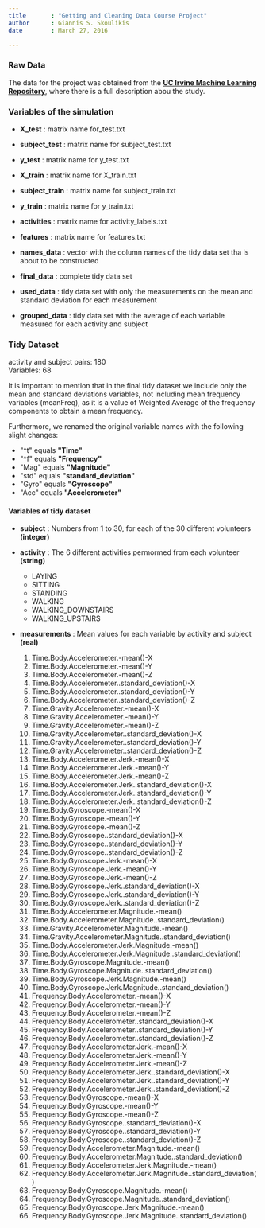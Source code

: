 ```yaml
---
title       : "Getting and Cleaning Data Course Project"
author      : Giannis S. Skoulikis 
date        : March 27, 2016

---
```


### Raw Data

The data for the project was obtained from the [**UC Irvine Machine Learning Repository**][1], where there is a full description abou the study. 

### Variables of the simulation


* **X_test**        : matrix name for_test.txt

* **subject_test**  : matrix name for subject_test.txt

* **y_test**        : matrix name for y_test.txt

* **X_train**       : matrix name for  X_train.txt

* **subject_train** : matrix name for subject_train.txt

* **y_train**       : matrix name for y_train.txt

* **activities**    : matrix name for activity_labels.txt

* **features**      : matrix name for features.txt

* **names_data**    : vector with the column names of the tidy data set tha is about to be constructed

* **final_data**    : complete tidy data set

* **used_data**     : tidy data set with only the measurements on the mean and standard deviation for each measurement

* **grouped_data**  : tidy data set with the average of each variable measured for each activity and subject


### Tidy Dataset 

activity and subject pairs: 180  
Variables: 68  


It is important to mention that in the final tidy dataset we include only the mean and standard deviations variables, not including mean frequency variables (meanFreq), as it is a value of Weighted Average of the frequency components to obtain a mean frequency.

Furthermore, we renamed the original variable names with the following slight changes: 

* "^t" equals **"Time"**
* "^f" equals **"Frequency"**
* "Mag" equals **"Magnitude"**
* "std" equals **"standard_deviation"**
* "Gyro" equals **"Gyroscope"**
* "Acc" equals **"Accelerometer"**

#### Variables of tidy dataset

* **subject**       : Numbers from 1 to 30, for each of the 30 different volunteers  **(integer)**

* **activity**      : The 6 different activities permormed from each volunteer  **(string)**
    - LAYING
    - SITTING 
    - STANDING
    - WALKING 
    - WALKING_DOWNSTAIRS 
    - WALKING_UPSTAIRS


* **measurements** : Mean values for each variable by activity and subject  **(real)**
    1.  Time.Body.Accelerometer.-mean()-X
    2.  Time.Body.Accelerometer.-mean()-Y 
    3.  Time.Body.Accelerometer.-mean()-Z
    4.  Time.Body.Accelerometer..standard_deviation()-X 
    5.  Time.Body.Accelerometer..standard_deviation()-Y 
    6.  Time.Body.Accelerometer..standard_deviation()-Z
    7.  Time.Gravity.Accelerometer.-mean()-X
    8.  Time.Gravity.Accelerometer.-mean()-Y
    9.  Time.Gravity.Accelerometer.-mean()-Z
    10. Time.Gravity.Accelerometer..standard_deviation()-X
    11. Time.Gravity.Accelerometer..standard_deviation()-Y
    12. Time.Gravity.Accelerometer..standard_deviation()-Z
    13. Time.Body.Accelerometer.Jerk.-mean()-X
    14. Time.Body.Accelerometer.Jerk.-mean()-Y
    15. Time.Body.Accelerometer.Jerk.-mean()-Z
    16. Time.Body.Accelerometer.Jerk..standard_deviation()-X
    17. Time.Body.Accelerometer.Jerk..standard_deviation()-Y
    18. Time.Body.Accelerometer.Jerk..standard_deviation()-Z
    19. Time.Body.Gyroscope.-mean()-X
    20. Time.Body.Gyroscope.-mean()-Y
    21. Time.Body.Gyroscope.-mean()-Z
    22. Time.Body.Gyroscope..standard_deviation()-X
    23. Time.Body.Gyroscope..standard_deviation()-Y
    24. Time.Body.Gyroscope..standard_deviation()-Z
    25. Time.Body.Gyroscope.Jerk.-mean()-X
    26. Time.Body.Gyroscope.Jerk.-mean()-Y
    27. Time.Body.Gyroscope.Jerk.-mean()-Z
    28. Time.Body.Gyroscope.Jerk..standard_deviation()-X
    29. Time.Body.Gyroscope.Jerk..standard_deviation()-Y
    30. Time.Body.Gyroscope.Jerk..standard_deviation()-Z
    31. Time.Body.Accelerometer.Magnitude.-mean()
    32. Time.Body.Accelerometer.Magnitude..standard_deviation()
    33. Time.Gravity.Accelerometer.Magnitude.-mean()
    34. Time.Gravity.Accelerometer.Magnitude..standard_deviation()
    35. Time.Body.Accelerometer.Jerk.Magnitude.-mean()
    36. Time.Body.Accelerometer.Jerk.Magnitude..standard_deviation()
    37. Time.Body.Gyroscope.Magnitude.-mean()
    38. Time.Body.Gyroscope.Magnitude..standard_deviation()
    39. Time.Body.Gyroscope.Jerk.Magnitude.-mean()
    40. Time.Body.Gyroscope.Jerk.Magnitude..standard_deviation()
    41. Frequency.Body.Accelerometer.-mean()-X
    42. Frequency.Body.Accelerometer.-mean()-Y
    43. Frequency.Body.Accelerometer.-mean()-Z
    44. Frequency.Body.Accelerometer..standard_deviation()-X
    45. Frequency.Body.Accelerometer..standard_deviation()-Y
    46. Frequency.Body.Accelerometer..standard_deviation()-Z
    47. Frequency.Body.Accelerometer.Jerk.-mean()-X
    48. Frequency.Body.Accelerometer.Jerk.-mean()-Y
    49. Frequency.Body.Accelerometer.Jerk.-mean()-Z
    50. Frequency.Body.Accelerometer.Jerk..standard_deviation()-X
    51. Frequency.Body.Accelerometer.Jerk..standard_deviation()-Y
    52. Frequency.Body.Accelerometer.Jerk..standard_deviation()-Z
    53. Frequency.Body.Gyroscope.-mean()-X
    54. Frequency.Body.Gyroscope.-mean()-Y
    55. Frequency.Body.Gyroscope.-mean()-Z
    56. Frequency.Body.Gyroscope..standard_deviation()-X
    57. Frequency.Body.Gyroscope..standard_deviation()-Y
    58. Frequency.Body.Gyroscope..standard_deviation()-Z
    59. Frequency.Body.Accelerometer.Magnitude.-mean()
    60. Frequency.Body.Accelerometer.Magnitude..standard_deviation()
    61. Frequency.Body.Accelerometer.Jerk.Magnitude.-mean()
    62. Frequency.Body.Accelerometer.Jerk.Magnitude..standard_deviation()
    63. Frequency.Body.Gyroscope.Magnitude.-mean()
    64. Frequency.Body.Gyroscope.Magnitude..standard_deviation()
    65. Frequency.Body.Gyroscope.Jerk.Magnitude.-mean()
    66. Frequency.Body.Gyroscope.Jerk.Magnitude..standard_deviation()


[1]: http://archive.ics.uci.edu/ml/datasets/Human+Activity+Recognition+Using+Smartphones "**UC Irvine Machine Learning Repository**"